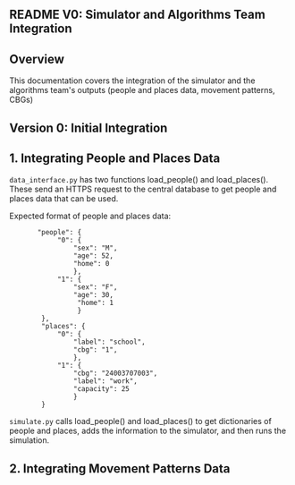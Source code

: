 ## README V0: Simulator and Algorithms Team Integration 

## Overview 
This documentation covers the integration of the simulator and the algorithms team's outputs (people and places data, movement patterns, CBGs)

## Version 0: Initial Integration 

## 1. Integrating People and Places Data 
`data_interface.py` has two functions load_people() and load_places(). These send an HTTPS request to the central database to get people and places data that can be used. 

Expected format of people and places data: 
```
       "people": {
            "0": {
                "sex": "M", 
                "age": 52, 
                "home": 0
                },
            "1": {
                "sex": "F", 
                "age": 30,
                 "home": 1
                 }
        }, 
        "places": {
            "0": {
                "label": "school",
                "cbg": "1", 
                },
            "1": {
                "cbg": "24003707003", 
                "label": "work", 
                "capacity": 25
                }
        }
```
`simulate.py` calls load_people() and load_places() to get dictionaries of people and places, adds the information to the simulator, and then runs the simulation. 

## 2. Integrating Movement Patterns Data

